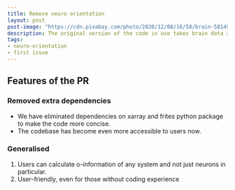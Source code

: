 ```yaml
---
title: Remove neuro orientation
layout: post
post-image: "https://cdn.pixabay.com/photo/2020/12/08/16/58/brain-5814971_640.jpg"
description: The original version of the code in use takes brain data as an input. But HOI may be calculated on any system, not just neurological data. Making the code more broad and supporting additional forms of data is the aim of the [first issue](https://github.com/brainets/hoi/pull/4).
tags:
- neuro-orientation
- first issue
---
```

## Features of the PR

### Removed extra dependencies
- We have eliminated dependencies on xarray and frites python package to make the code more concise.
- The codebase has become even more accessible to users now.
  
### Generalised
1. Users can calculate o-information of any system and not just neurons in particular.
2. User-friendly, even for those without coding experience
